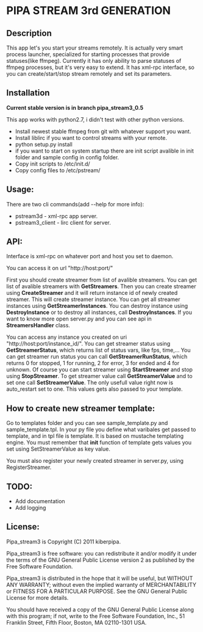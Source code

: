 PIPA STREAM 3rd GENERATION
==========================

Description
-----------
This app let's you start your streams remotely.
It is actually very smart process launcher, specialized for starting
processes that provide statuses(like ffmpeg). Currently it has only
ability to parse statuses of ffmpeg processes, but it's very easy to extend.
It has xml-rpc interface, so you can create/start/stop stream remotely and set its parameters.

Installation
-----------
**Current stable version is in branch pipa_stream3_0.5**

This app works with python2.7, i didn't test with other python versions.

- Install newest stable ffmpeg from git with whatever support you want.
- Install liblirc if you want to control streams with your remote.
- python setup.py install
- if you want to start on system startup there are init script avalible in init
  folder and sample config in config folder.
- Copy init scripts to /etc/init.d/
- Copy config files to /etc/pstream/

Usage:
------
There are two cli commands(add --help for more info):

- pstream3d - xml-rpc app server.
- pstream3_client - lirc client for server.

API:
----
Interface is xml-rpc on whatever port and host you set to daemon.

You can access it on url "http://host:port/"

First you should create streamer from list of avalible streamers. You can get list of avalible streamers with **GetStreamers**. Then you can create streamer using **CreateStreamer** and it will return instance id of newly created streamer. This will create streamer instance. You can get all streamer instances using **GetStreamerInstances**. You can destroy instance using **DestroyInstance** or to destroy all instances, call **DestroyInstances**.
If you want to know more open server.py and you can see api in **StreamersHandler** class.

You can access any instance you created on uri "http://host:port/instance_id/". You can get streamer status using **GetStreamerStatus**, which returns list of status vars, like fps, time,... You can get streamer run status you can call **GetStreamerRunStatus**, which returns 0 for stopped, 1 for running, 2 for error, 3 for ended and 4 for unknown. Of course you can start streamer using **StartStreamer** and stop using **StopStreamer**. To get streamer value call **GetStreamerValue** and to set one call **SetStreamerValue**. The only usefull value right now is auto_restart set to one. This values gets also passed to your template.

How to create new streamer template:
------------------------------------
Go to templates folder and you can see sample_template.py and sample_template.tpl. In your py file you define what varibales get passed to template, and in tpl file is template. It is based on mustache templating engine. You must remember that __init__ function of template gets values you set using SetStreamerValue as key value.

You must also register your newly created streamer in server.py, using RegisterStreamer.

TODO:
-----
- Add documentation
- Add logging

License:
--------
Pipa_stream3 is Copyright (C) 2011 kiberpipa.

Pipa_stream3 is free software: you can redistribute it and/or modify it under the terms of the GNU General Public License version 2 as published by the Free Software Foundation.

Pipa_stream3 is distributed in the hope that it will be useful, but WITHOUT ANY WARRANTY; without even the implied warranty of MERCHANTABILITY or FITNESS FOR A PARTICULAR PURPOSE. See the GNU General Public License for more details.

You should have received a copy of the GNU General Public License along with this program; if not, write to the Free Software Foundation, Inc., 51 Franklin Street, Fifth Floor, Boston, MA 02110-1301 USA.
